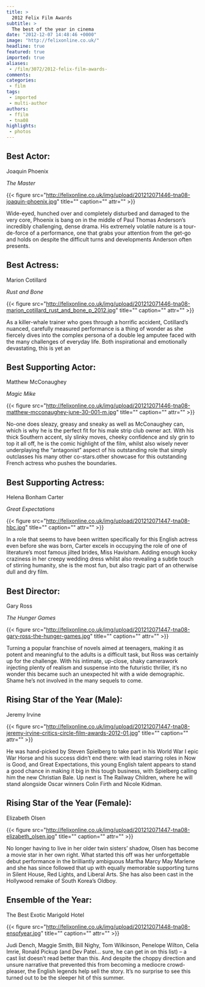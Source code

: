 ```yaml
---
title: >
  2012 Felix Film Awards
subtitle: >
  The best of the year in cinema
date: "2012-12-07 14:48:46 +0000"
image: "http://felixonline.co.uk/"
headline: true
featured: true
imported: true
aliases:
 - /film/3072/2012-felix-film-awards-
comments:
categories:
 - film
tags:
 - imported
 - multi-author
authors:
 - ffilm
 - tna08
highlights:
 - photos
---
```


## Best Actor:
Joaquin Phoenix

_The Master_

{{< figure src="http://felixonline.co.uk/img/upload/201212071446-tna08-joaquin-phoenix.jpg" title="" caption="" attr="" >}}

Wide-eyed, hunched over and completely disturbed and damaged to the very core, Phoenix is bang on in the middle of Paul Thomas Anderson’s incredibly challenging, dense drama. His extremely volatile nature is a tour-de-force of a performance, one that grabs your attention from the get-go and holds on despite the difficult turns and developments Anderson often presents.
## Best Actress:
Marion Cotillard

_Rust and Bone_

{{< figure src="http://felixonline.co.uk/img/upload/201212071446-tna08-marion_cotillard_rust_and_bone_p_2012.jpg" title="" caption="" attr="" >}}

As a killer-whale trainer who goes through a horrific accident, Cotillard’s nuanced, carefully measured performance is a thing of wonder as she fiercely dives into the complex persona of a double leg amputee faced with the many challenges of everyday life. Both inspirational and emotionally devastating, this is yet an
## Best Supporting Actor:
Matthew McConaughey

_Magic Mike_

{{< figure src="http://felixonline.co.uk/img/upload/201212071446-tna08-matthew-mcconaughey-june-30-001-m.jpg" title="" caption="" attr="" >}}

No-one does sleazy, greasy and sneaky as well as McConaughey can, which is why he is the perfect fit for his male strip club owner act. With his thick Southern accent, sly slinky moves, cheeky confidence and sly grin to top it all off, he is the comic highlight of the film, whilst also wisely never underplaying the “antagonist” aspect of his outstanding role that simply outclasses his many other co-stars.other showcase for this outstanding French actress who pushes the boundaries.
## Best Supporting Actress:
Helena Bonham Carter

_Great Expectations_

{{< figure src="http://felixonline.co.uk/img/upload/201212071447-tna08-hbc.jpg" title="" caption="" attr="" >}}

In a role that seems to have been written specifically for this English actress even before she was born, Carter excels in occupying the role of one of literature’s most famous jilted brides, Miss Havisham. Adding enough kooky craziness in her creepy wedding dress whilst also revealing a subtle touch of stirring humanity, she is the most fun, but also tragic part of an otherwise dull and dry film.
## Best Director:
Gary Ross

_The Hunger Games_

{{< figure src="http://felixonline.co.uk/img/upload/201212071447-tna08-gary-ross-the-hunger-games.jpg" title="" caption="" attr="" >}}

Turning a popular franchise of novels aimed at teenagers, making it as potent and meaningful to the adults is a difficult task, but Ross was certainly up for the challenge. With his intimate, up-close, shaky camerawork injecting plenty of realism and suspense into the futuristic thriller, it’s no wonder this became such an unexpected hit with a wide demographic. Shame he’s not involved in the many sequels to come.
## Rising Star of the Year (Male):
Jeremy Irvine

{{< figure src="http://felixonline.co.uk/img/upload/201212071447-tna08-jeremy-irvine-critics-circle-film-awards-2012-01.jpg" title="" caption="" attr="" >}}

He was hand-picked by Steven Spielberg to take part in his World War I epic War Horse and his success didn’t end there: with lead starring roles in Now is Good, and Great Expectations, this young English talent appears to stand a good chance in making it big in this tough business, with Spielberg calling him the new Christian Bale. Up next is The Railway Children, where he will stand alongside Oscar winners Colin Firth and Nicole Kidman.
## Rising Star of the Year (Female):
Elizabeth Olsen

{{< figure src="http://felixonline.co.uk/img/upload/201212071447-tna08-elizabeth_olsen.jpg" title="" caption="" attr="" >}}

No longer having to live in her older twin sisters’ shadow, Olsen has become a movie star in her own right. What started this off was her unforgettable debut performance in the brilliantly ambiguous Martha Marcy May Marlene and she has since followed that up with equally memorable supporting turns in Silent House, Red Lights, and Liberal Arts. She has also been cast in the Hollywood remake of South Korea’s Oldboy.
## Ensemble of the Year:
The Best Exotic Marigold Hotel

{{< figure src="http://felixonline.co.uk/img/upload/201212071448-tna08-ensofyear.jpg" title="" caption="" attr="" >}}

Judi Dench, Maggie Smith, Bill Nighy, Tom Wilkinson, Penelope Wilton, Celia Imrie, Ronald Pickup (and Dev Patel... sure, he can get in on this list) – a cast list doesn’t read better than this. And despite the choppy direction and unsure narrative that prevented this from becoming a mediocre crowd-pleaser, the English legends help sell the story. It’s no surprise to see this turned out to be the sleeper hit of this summer.

